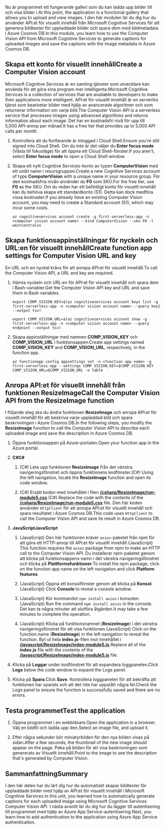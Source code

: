 <span data-ttu-id="cfbcf-101">Nu är programmet ett fungerande galleri som du kan ladda upp bilder till och visa bilder i.</span><span class="sxs-lookup"><span data-stu-id="cfbcf-101">At this point, the application is a functional gallery that allows you to upload and view images.</span></span> <span data-ttu-id="cfbcf-102">I den här modulen lär du dig hur du använder API:et för visuellt innehåll från Microsoft Cognitive Services för att generera bildtexter för uppladdade bilder och spara dem med bildmetadata i Azure Cosmos DB.</span><span class="sxs-lookup"><span data-stu-id="cfbcf-102">In this module, you learn how to use the Computer Vision API from Microsoft Cognitive Services to generate captions for uploaded images and save the captions with the image metadata in Azure Cosmos DB.</span></span>

## <a name="create-a-computer-vision-account"></a><span data-ttu-id="cfbcf-103">Skapa ett konto för visuellt innehåll</span><span class="sxs-lookup"><span data-stu-id="cfbcf-103">Create a Computer Vision account</span></span>

<span data-ttu-id="cfbcf-104">Microsoft Cognitive Services är en samling tjänster som utvecklare kan använda för att göra sina program mer intelligenta.</span><span class="sxs-lookup"><span data-stu-id="cfbcf-104">Microsoft Cognitive Services is a collection of services that are available to developers to make their applications more intelligent.</span></span> <span data-ttu-id="cfbcf-105">API:et för visuellt innehåll är en serverlös tjänst som bearbetar bilder med hjälp av avancerade algoritmer och som returnerar information om varje bild.</span><span class="sxs-lookup"><span data-stu-id="cfbcf-105">The Computer Vision API is a serverless service that processes images using advanced algorithms and returns information about each image.</span></span> <span data-ttu-id="cfbcf-106">Det har en kostnadsfri nivå för upp till 5,000 API-anrop per månad.</span><span class="sxs-lookup"><span data-stu-id="cfbcf-106">It has a free tier that provides up to 5,000 API calls per month.</span></span>

1. <span data-ttu-id="cfbcf-107">Kontrollera att du fortfarande är inloggad i Cloud Shell.</span><span class="sxs-lookup"><span data-stu-id="cfbcf-107">Ensure you're still signed into Cloud Shell.</span></span> <span data-ttu-id="cfbcf-108">Om du inte är det väljer du **Enter focus mode** (Växla till fokusläge) för att öppna ett Cloud Shell-fönster.</span><span class="sxs-lookup"><span data-stu-id="cfbcf-108">If you aren't, select **Enter focus mode** to open a Cloud Shell window.</span></span> 

1. <span data-ttu-id="cfbcf-109">Skapa ett nytt Cognitive Services-konto av typen **ComputerVision** med ett unikt namn i resursgruppen.</span><span class="sxs-lookup"><span data-stu-id="cfbcf-109">Create a new Cognitive Services account of type **ComputerVision** with a unique name in your resource group.</span></span> <span data-ttu-id="cfbcf-110">För den kostnadsfria nivån använder du **F0** som SKU.</span><span class="sxs-lookup"><span data-stu-id="cfbcf-110">For the free tier, use **F0** as the SKU.</span></span> <span data-ttu-id="cfbcf-111">Om du redan har ett befintligt konto för visuellt innehåll kan du behöva skapa ett standardkonto (S1). Detta kan dock medföra vissa kostnader.</span><span class="sxs-lookup"><span data-stu-id="cfbcf-111">If you already have an existing Computer Vision account, you may need to create a Standard account (S1), which may incur some costs.</span></span>

    ```azurecli
    az cognitiveservices account create -g first-serverless-app -n <computer vision account name> --kind ComputerVision --sku F0 -l westcentralus
    ```


## <a name="create-function-app-settings-for-computer-vision-url-and-key"></a><span data-ttu-id="cfbcf-112">Skapa funktionsappinställningar för nyckeln och URL:en för visuellt innehåll</span><span class="sxs-lookup"><span data-stu-id="cfbcf-112">Create function app settings for Computer Vision URL and key</span></span>

<span data-ttu-id="cfbcf-113">En URL och en nyckel krävs för att anropa API:et för visuellt innehåll.</span><span class="sxs-lookup"><span data-stu-id="cfbcf-113">To call the Computer Vision API, a URL and key are required.</span></span>

1. <span data-ttu-id="cfbcf-114">Hämta nyckeln och URL:en för API:et för visuellt innehåll och spara dem i Bash-variabler.</span><span class="sxs-lookup"><span data-stu-id="cfbcf-114">Get the Computer Vision API key and URL and save them in Bash variables.</span></span>

    ```azurecli
    export COMP_VISION_KEY=$(az cognitiveservices account keys list -g first-serverless-app -n <computer vision account name> --query key1 --output tsv)
    ```
    ```azurecli
    export COMP_VISION_URL=$(az cognitiveservices account show -g first-serverless-app -n <computer vision account name> --query endpoint --output tsv)
    ```

1. <span data-ttu-id="cfbcf-115">Skapa appinställningar med namnen **COMP_VISION_KEY** och **COMP_VISION_URL** i funktionsappen.</span><span class="sxs-lookup"><span data-stu-id="cfbcf-115">Create app settings named **COMP_VISION_KEY** and **COMP_VISION_URL**, respectively, in the function app.</span></span>

    ```azurecli
    az functionapp config appsettings set -n <function app name> -g first-serverless-app --settings COMP_VISION_KEY=$COMP_VISION_KEY COMP_VISION_URL=$COMP_VISION_URL -o table
    ```


## <a name="call-the-computer-vision-api-from-the-resizeimage-function"></a><span data-ttu-id="cfbcf-116">Anropa API:et för visuellt innehåll från funktionen ResizeImage</span><span class="sxs-lookup"><span data-stu-id="cfbcf-116">Call the Computer Vision API from the ResizeImage function</span></span>

<span data-ttu-id="cfbcf-117">I följande steg ska du ändra funktionen **ResizeImage** och anropa API:et för visuellt innehåll för att beskriva varje uppladdad bild och spara beskrivningen i Azure Cosmos DB.</span><span class="sxs-lookup"><span data-stu-id="cfbcf-117">In the following steps, you modify the **ResizeImage** function to call the Computer Vision API to describe each uploaded image and save the description in Azure Cosmos DB.</span></span>

1. <span data-ttu-id="cfbcf-118">Öppna funktionsappen på Azure-portalen.</span><span class="sxs-lookup"><span data-stu-id="cfbcf-118">Open your function app in the Azure portal.</span></span>

1. <span data-ttu-id="cfbcf-119">**C#**</span><span class="sxs-lookup"><span data-stu-id="cfbcf-119">**C#**</span></span>

    1. <span data-ttu-id="cfbcf-120">(C#) Leta upp funktionen **ResizeImage** från det vänstra navigeringsfönstret och öppna funktionens kodfönster.</span><span class="sxs-lookup"><span data-stu-id="cfbcf-120">(C#) Using the left navigation, locate the **ResizeImage** function and open its code window.</span></span>

    1. <span data-ttu-id="cfbcf-121">(C#) Ersätt koden med innehållet i filen [**/csharp/ResizeImage/run-module5.csx**](https://raw.githubusercontent.com/Azure-Samples/functions-first-serverless-web-application/master/csharp/ResizeImage/run-module5.csx).</span><span class="sxs-lookup"><span data-stu-id="cfbcf-121">(C#) Replace the code with the contents of the [**/csharp/ResizeImage/run-module5.csx**](https://raw.githubusercontent.com/Azure-Samples/functions-first-serverless-web-application/master/csharp/ResizeImage/run-module5.csx) file.</span></span> <span data-ttu-id="cfbcf-122">Den här koden använder `HttpClient` för att anropa API:et för visuellt innehåll och spara resultatet i Azure Cosmos DB.</span><span class="sxs-lookup"><span data-stu-id="cfbcf-122">This code uses `HttpClient` to call the Computer Vision API and save its result in Azure Cosmos DB.</span></span>

1. <span data-ttu-id="cfbcf-123">**JavaScript**</span><span class="sxs-lookup"><span data-stu-id="cfbcf-123">**JavaScript**</span></span>

    1. <span data-ttu-id="cfbcf-124">(JavaScript) Den här funktionen kräver `axios`-paketet från npm för att göra ett HTTP-anrop till API:et för visuellt innehåll.</span><span class="sxs-lookup"><span data-stu-id="cfbcf-124">(JavaScript) This function requires the `axios` package from npm to make an HTTP call to the Computer Vision API.</span></span> <span data-ttu-id="cfbcf-125">Du installerar npm-paketet genom att klicka på funktionsappens namn i det vänstra navigeringsfönstret och klicka på **Plattformsfunktioner**.</span><span class="sxs-lookup"><span data-stu-id="cfbcf-125">To install the npm package, click on the function app name on the left navigation and click **Platform features**.</span></span>

    1. <span data-ttu-id="cfbcf-126">(JavaScript) Öppna ett konsolfönster genom att klicka på **Konsol**.</span><span class="sxs-lookup"><span data-stu-id="cfbcf-126">(JavaScript) Click **Console** to reveal a console window.</span></span>

    1. <span data-ttu-id="cfbcf-127">(JavaScript) Kör kommandot `npm install axios` i konsolen.</span><span class="sxs-lookup"><span data-stu-id="cfbcf-127">(JavaScript) Run the command `npm install axios` in the console.</span></span> <span data-ttu-id="cfbcf-128">Det kan ta några minuter att slutföra åtgärden.</span><span class="sxs-lookup"><span data-stu-id="cfbcf-128">It may take a few minutes to complete the operation.</span></span>

    1. <span data-ttu-id="cfbcf-129">(JavaScript) Klicka på funktionsnamnet (**ResizeImage**) i det vänstra navigeringsfönstret för att visa funktionen.</span><span class="sxs-lookup"><span data-stu-id="cfbcf-129">(JavaScript) Click on the function name (**ResizeImage**) in the left navigation to reveal the function.</span></span> <span data-ttu-id="cfbcf-130">Byt ut hela **index.js**-filen mot innehållet i [**/javascript/ResizeImage/index-module5.js**](https://raw.githubusercontent.com/Azure-Samples/functions-first-serverless-web-application/master/javascript/ResizeImage/index-module5.js).</span><span class="sxs-lookup"><span data-stu-id="cfbcf-130">Replace all of the **index.js** file with the contents of the [**/javascript/ResizeImage/index-module5.js**](https://raw.githubusercontent.com/Azure-Samples/functions-first-serverless-web-application/master/javascript/ResizeImage/index-module5.js) file.</span></span>

1. <span data-ttu-id="cfbcf-131">Klicka på **Loggar** under kodfönstret för att expandera loggpanelen.</span><span class="sxs-lookup"><span data-stu-id="cfbcf-131">Click **Logs** below the code window to expand the Logs panel.</span></span>

1. <span data-ttu-id="cfbcf-132">Klicka på **Spara**.</span><span class="sxs-lookup"><span data-stu-id="cfbcf-132">Click **Save**.</span></span> <span data-ttu-id="cfbcf-133">Kontrollera loggpanelen för att bekräfta att funktionen har sparats och att det inte har uppstått några fel.</span><span class="sxs-lookup"><span data-stu-id="cfbcf-133">Check the Logs panel to ensure the function is successfully saved and there are no errors.</span></span>


## <a name="test-the-application"></a><span data-ttu-id="cfbcf-134">Testa programmet</span><span class="sxs-lookup"><span data-stu-id="cfbcf-134">Test the application</span></span>

1. <span data-ttu-id="cfbcf-135">Öppna programmet i en webbläsare.</span><span class="sxs-lookup"><span data-stu-id="cfbcf-135">Open the application in a browser.</span></span> <span data-ttu-id="cfbcf-136">Välj en bildfil och ladda upp den.</span><span class="sxs-lookup"><span data-stu-id="cfbcf-136">Select an image file, and upload it.</span></span>

1. <span data-ttu-id="cfbcf-137">Efter några sekunder bör miniatyrbilden för den nya bilden visas på sidan.</span><span class="sxs-lookup"><span data-stu-id="cfbcf-137">After a few seconds, the thumbnail of the new image should appear on the page.</span></span> <span data-ttu-id="cfbcf-138">Peka på bilden för att visa beskrivningen som genererats av Visuellt innehåll.</span><span class="sxs-lookup"><span data-stu-id="cfbcf-138">Point to the image to see the description that's generated by Computer Vision.</span></span>


## <a name="summary"></a><span data-ttu-id="cfbcf-139">Sammanfattning</span><span class="sxs-lookup"><span data-stu-id="cfbcf-139">Summary</span></span>

<span data-ttu-id="cfbcf-140">I den här delen har du lärt dig hur du automatiskt skapar bildtexter för uppladdade bilder med hjälp av API:et för visuellt innehåll i Microsoft Cognitive Services.</span><span class="sxs-lookup"><span data-stu-id="cfbcf-140">In this unit, you learned how to automatically generate captions for each uploaded image using Microsoft Cognitive Services Computer Vision API.</span></span> <span data-ttu-id="cfbcf-141">I nästa avsnitt lär du dig hur du lägger till autentisering till programmet med hjälp av Azure App Service-autentisering.</span><span class="sxs-lookup"><span data-stu-id="cfbcf-141">Next, you learn how to add authentication to the application using Azure App Service authentication.</span></span>